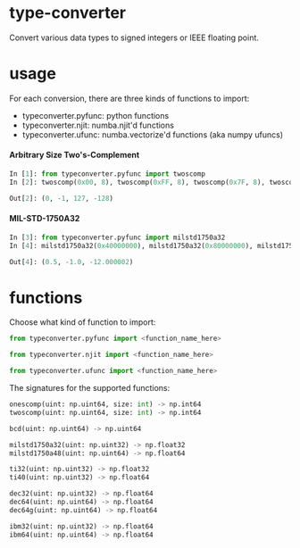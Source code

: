 # type-converter
Convert various data types to signed integers or IEEE floating point.

# usage

For each conversion, there are three kinds of functions to import:
 - typeconverter.pyfunc: python functions
 - typeconverter.njit:   numba.njit'd functions
 - typeconverter.ufunc:  numba.vectorize'd functions (aka numpy ufuncs)

#### Arbitrary Size Two's-Complement

```python
In [1]: from typeconverter.pyfunc import twoscomp
In [2]: twoscomp(0x00, 8), twoscomp(0xFF, 8), twoscomp(0x7F, 8), twoscomp(0x80, 8)

Out[2]: (0, -1, 127, -128)
```

#### MIL-STD-1750A32

```python
In [3]: from typeconverter.pyfunc import milstd1750a32
In [4]: milstd1750a32(0x40000000), milstd1750a32(0x80000000), milstd1750a32(0x9FFFFF04)

Out[4]: (0.5, -1.0, -12.000002)
```
# functions

Choose what kind of function to import:
```python
from typeconverter.pyfunc import <function_name_here>

from typeconverter.njit import <function_name_here>

from typeconverter.ufunc import <function_name_here>
```

The signatures for the supported functions:
```python
onescomp(uint: np.uint64, size: int) -> np.int64
twoscomp(uint: np.uint64, size: int) -> np.int64

bcd(uint: np.uint64) -> np.uint64

milstd1750a32(uint: np.uint32) -> np.float32
milstd1750a48(uint: np.uint64) -> np.float64

ti32(uint: np.uint32) -> np.float32
ti40(uint: np.uint32) -> np.float64

dec32(uint: np.uint32) -> np.float64
dec64(uint: np.uint64) -> np.float64
dec64g(uint: np.uint64) -> np.float64

ibm32(uint: np.uint32) -> np.float64
ibm64(uint: np.uint64) -> np.float64
```
